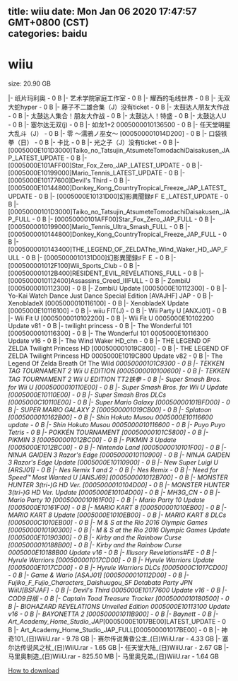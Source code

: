 
title: wiiu
date: Mon Jan 06 2020 17:47:57 GMT+0800 (CST)    
categories: baidu
---

# wiiu
size: 20.90 GB
 
 
|- 纸片玛利奥 - 0 B
|- 艺术学院家庭工作室 - 0 B
|- 耀西的毛线世界 - 0 B
|- 无双大蛇hyper - 0 B
|- 藤子不二雄合集（J）没有ticket - 0 B
|- 太鼓达人朋友大作战 - 0 B
|- 太鼓达人集合！朋友大作战 - 0 B
|- 太鼓达人！特盛 - 0 B
|- 太鼓达人U - 0 B
|- 塞尔达无双(j) - 0 B
|- 如龙1+2 0005000010136500 - 0 B
|- 任天堂明星大乱斗（J） - 0 B
|- 零 ～濡鴉ノ巫女～ [000500001014D200] - 0 B
|- 口袋铁拳（日） - 0 B
|- 卡比 - 0 B
|- 光之子（J）没有ticket - 0 B
|- [0005000E101D3000]Taiko_no_Tatsujin_AtsumeteTomodachiDaisakusen_JAP_LATEST_UPDATE - 0 B
|- [0005000E101AFF00]Star_Fox_Zero_JAP_LATEST_UPDATE - 0 B
|- [0005000E10199000]Mario_Tennis_LATEST_UPDATE - 0 B
|- [0005000E10177600]Devil's Third - 0 B
|- [0005000E10144800]Donkey_Kong_CountryTropical_Freeze_JAP_LATEST_UPDATE - 0 B
|- [0005000E10131D00]幻影異聞録♯ＦＥ_LATEST_UPDATE - 0 B
|- [00050000101D3000]Taiko_no_Tatsujin_AtsumeteTomodachiDaisakusen_JAP_FULL - 0 B
|- [00050000101AFF00]Star_Fox_Zero_JAP_FULL - 0 B
|- [0005000010199000]Mario_Tennis_Ultra_Smash_FULL - 0 B
|- [0005000010144800]Donkey_Kong_CountryTropical_Freeze_JAP_FULL - 0 B
|- [0005000010143400]THE_LEGEND_OF_ZELDAThe_Wind_Waker_HD_JAP_FULL - 0 B
|- [0005000010131D00]幻影異聞録♯ＦＥ - 0 B
|- [000500001012F100]Wii_Sports_Club - 0 B
|- [000500001012B400]RESIDENT_EVIL_REVELATIONS_FULL - 0 B
|- [0005000010112400]Assassins_Creed_IIIFULL - 0 B
|- ZombiU [0005000010112300] - 0 B
|- ZombiU Update [0005000E10112300] - 0 B
|- Yo-Kai Watch Dance Just Dance Special Edition [AVAJHF] JAP - 0 B
|- XenobladeX [0005000010116100] - 0 B
|- XenobladeX Update [0005000E10116100] - 0 B
|- wiiu FIT(J) - 0 B
|- Wii Party U [ANXJ01] - 0 B
|- Wii Fit U [0005000010102200] - 0 B
|- Wii Fit U 0005000E10102200 Update v81 - 0 B
|- twilight princess - 0 B
|- The Wonderful 101 [0005000010116300] - 0 B
|- The Wonderful 101 0005000E10116300 Update v16 - 0 B
|- The Wind Waker HD_chn - 0 B
|- THE LEGEND OF ZELDA Twilight Princess HD [000500001019C800] - 0 B
|- THE LEGEND OF ZELDA Twilight Princess HD 0005000E1019C800 Update v82 - 0 B
|- The Legend Of Zelda Breath Of The Wild _00050000101C9300 - 0 B
|- TEKKEN TAG TOURNAMENT 2 Wii U EDITION [0005000010100600] - 0 B
|- TEKKEN TAG TOURNAMENT 2 Wii U EDITION TT2铁拳 - 0 B
|- Super Smash Bros. for Wii U [0005000010110E00] - 0 B
|- Super Smash Bros. for Wii U Update [0005000E10110E00] - 0 B
|- Super Smash Bros DLCs [0005000C10110E00] - 0 B
|- Super Mario Galaxy [00050000101BFD00] - 0 B
|- SUPER MARIO GALAXY 2 [000500001019CB00] - 0 B
|- Splatoon [0005000010162B00] - 0 B
|- Shin Hokuto Musou 0005000E10116600 update - 0 B
|- Shin Hokuto Musou 0005000010116600 - 0 B
|- Puyo Puyo Tetris - 0 B
|- POKKÉN TOURNAMENT [00050000101C5800] - 0 B
|- PIKMIN 3 [000500001012BC00] - 0 B
|- PIKMIN 3 Update [0005000E1012BC00] - 0 B
|- Nintendo Land [0005000010101F00] - 0 B
|- NINJA GAIDEN 3  Razor's Edge [0005000010110900] - 0 B
|- NINJA GAIDEN 3  Razor's Edge Update [0005000E10110900] - 0 B
|- New Super Luigi U [ARSJ01] - 0 B
|- Nes Remix 1 and 2 - 0 B
|- Nes Remix - 0 B
|- Need for Speed™ Most Wanted U [ANSJ69] [000500001012B700] - 0 B
|- MONSTER HUNTER 3(tri-)G HD Ver. [0005000010104D00] - 0 B
|- MONSTER HUNTER 3(tri-)G HD Ver. Update [0005000E10104D00] - 0 B
|- MH3G_CN - 0 B
|- Mario Party 10 [0005000010161F00] - 0 B
|- Mario Party 10 Update [0005000E10161F00] - 0 B
|- MARIO KART 8 [000500001010EB00] - 0 B
|- MARIO KART 8 Update [0005000E1010EB00] - 0 B
|- MARIO KART 8 DLCs [0005000C1010EB00] - 0 B
|- M & S at the Rio 2016 Olympic Games [0005000010190300] - 0 B
|- M & S at the Rio 2016 Olympic Games Update [0005000E10190300] - 0 B
|- Kirby and the Rainbow Curse [0005000010188B00] - 0 B
|- Kirby and the Rainbow Curse 0005000E10188B00 Update v16 - 0 B
|- Illusory Revelations#FE - 0 B
|- Hyrule Warriors [000500001017CD00] - 0 B
|- Hyrule Warriors Update [0005000E1017CD00] - 0 B
|- Hyrule Warriors DLCs [0005000C1017CD00] - 0 B
|- Game & Wario [ASAJ01] [0005000010112D00] - 0 B
|- Fujiko_F_Fujio_Characters_Daishuugou_SF Dotabata Party JPN WiiU[BSFJAF] - 0 B
|- Devil's Third 0005000E10177600 Update v16 - 0 B
|- COD9日版 - 0 B
|- Captain Toad  Treasure Tracker [0005000010180500] - 0 B
|- BIOHAZARD REVELATIONS Unveiled Edition 0005000E10113100 Update v16 - 0 B
|- BAYONETTA 2 [000500001011B900] - 0 B
|- Baynett - 0 B
|- Art_Academy_Home_Studio_JAP_[0005000E1017BE00]LATEST_UPDATE - 0 B
|- Art_Academy_Home_Studio_JAP_FULL[000500001017BE00] - 0 B
|- 神奇101_(日)WiiU.rar - 9.78 GB
|- 赛尔传说黄昏公主_(日)WiiU.rar - 4.33 GB
|- 塞尔达传说风之杖_(日)WiiU.rar - 1.65 GB
|- 任天堂大陆_(日)WiiU.rar - 2.67 GB
|- 马里奥制造_(日)WiiU.rar - 825.50 MB
|- 马里奥兄弟_(日)WiiU.rar - 1.64 GB

[How to download](https://bpcam.bemobtrk.com/go/2ceec3aa-1ca2-46d6-b9ff-aaa5c184517c?jno=5495)